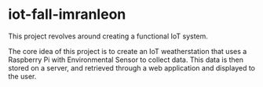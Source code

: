 # iot-fall-imranleon

This project revolves around creating a functional IoT system.

The core idea of this project is to create an IoT weatherstation that uses a Raspberry Pi with Environmental Sensor to collect data. This data is then stored on a server, and retrieved through a web application and displayed to the user.
